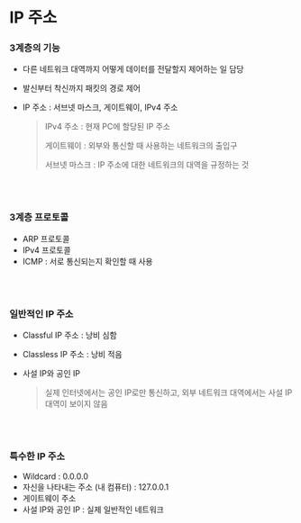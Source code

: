 # IP 주소

### 3계층의 기능

- 다른 네트워크 대역까지 어떻게 데이터를 전달할지 제어하는 일 담당

- 발신부터 착신까지 패킷의 경로 제어

- IP 주소 : 서브넷 마스크, 게이트웨이, IPv4 주소

  > IPv4 주소 : 현재 PC에 할당된 IP 주소
  >
  > 게이트웨이 : 외부와 통신할 때 사용하는 네트워크의 출입구
  >
  > 서브넷 마스크 : IP 주소에 대한 네트워크의 대역을 규정하는 것

</br>
</br>

### 3계층 프로토콜

- ARP 프로토콜
- IPv4 프로토콜
- ICMP : 서로 통신되는지 확인할 때 사용

</br>
</br>

### 일반적인 IP 주소

- Classful IP 주소 : 낭비 심함

- Classless IP 주소 : 낭비 적음

- 사설 IP와 공인 IP

  > 실제 인터넷에서는 공인 IP로만 통신하고, 외부 네트워크 대역에서는 사설 IP 대역이 보이지 않음

</br>
</br>

### 특수한 IP 주소

- Wildcard : 0.0.0.0
- 자신을 나타내는 주소 (내 컴퓨터) : 127.0.0.1
- 게이트웨이 주소
- 사설 IP와 공인 IP : 실제 일반적인 네트워크
